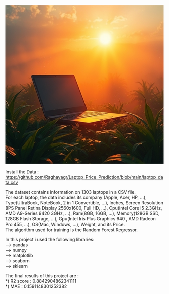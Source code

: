 ![project2](Image2.jpg)    
  
Install the Data :  
https://github.com/Raghavagr/Laptop_Price_Prediction/blob/main/laptop_data.csv    
  
The dataset contains information on 1303 laptops in a CSV file.  
For each laptop, the data includes its company (Apple, Acer, HP, ...), Type(UltraBook, NoteBook, 2 in 1 Convertible, ...), Inches, Screen Resolution (IPS Panel Retina Display 2560x1600, Full HD, ...), Cpu(Intel Core i5 2.3GHz, 	AMD A9-Series 9420 3GHz, ...), Ram(8GB, 16GB, ...), Memory(128GB SSD, 128GB Flash Storage, ...), Gpu(Intel Iris Plus Graphics 640	, AMD Radeon Pro 455, ...), OS(Mac, Windows, ...), Weight, and its Price.   
The algorithm used for training is the Random Forest Regressor.  
  
In this project i used the following libraries:    
--> pandas  
--> numpy  
--> matplotlib  
--> seaborn  
--> sklearn  

The final results of this project are :  
*) R2 score :  0.8842904862341111  
*) MAE :  0.1591148301252382 
